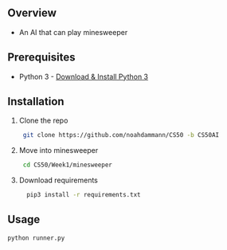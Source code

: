 ## Overview

  - An AI that can play minesweeper

## Prerequisites

  - Python 3 - [Download & Install Python 3](https://www.python.org/downloads/)

## Installation

1. Clone the repo
   ```sh
    git clone https://github.com/noahdammann/CS50 -b CS50AI
   ```
2. Move into minesweeper
   ```sh
    cd CS50/Week1/minesweeper
   ```
3. Download requirements
   ```sh
     pip3 install -r requirements.txt
   ```

## Usage

```
python runner.py
```
